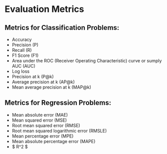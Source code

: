# Evaluation Metrics

## Metrics for Classification Problems:

- Accuracy
- Precision (P)
- Recall (R)
- F1 Score (F1)
- Area under the ROC (Receiver Operating Characteristic) curve or sumply AUC (AUC)
- Log loss
- Precision at k (P@k)
- Average precision at k (AP@k)
- Mean average precision at k (MAP@k)

## Metrics for Regression Problems:

- Mean absolute error (MAE)
- Mean squared error (MSE)
- Root mean squared error (RMSE)
- Root mean squared logarithmic error (RMSLE)
- Mean percentage error (MPE)
- Mean absolute percentage error (MAPE)
- $ R^2 $
